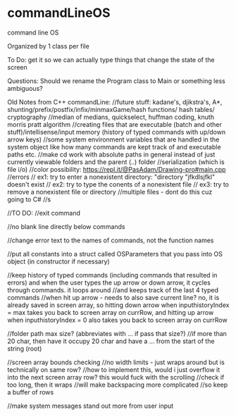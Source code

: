 # commandLineOS
command line OS

Organized by 1 class per file

To Do:
	get it so we can actually type things that change the state of the screen


Questions:
	Should we rename the Program class to Main or something less ambiguous?



Old Notes from C++ commandLine:
//future stuff: kadane's, djikstra's, A*, shunting/prefix/postfix/infix/minmaxGame/hash functions/ hash tables/ cryptography
//median of medians, quickselect, huffman coding, knuth morris pratt algorithm
//creating files that are executable (batch and other stuff)/intellisense/input memory (history of typed commands with up/down arrow keys)
//some system environment variables that are handled in the system object like how many commands are kept track of and executable paths etc.
//make cd work with absolute paths in general instead of just currently viewable folders and the parent (..) folder
//serialization (which is file i/o)
//color possibility: https://repl.it/@PasAdam/Drawing-pro#main.cpp
//errors
//  ex1: try to enter a nonexistent directory: "directory "jfkdlsjfkl" doesn't exist
//  ex2: try to type the conents of a nonexistent file
//  ex3: try to remove a nonexistent file or directory
//multiple files - dont do this cuz going to C#
//s

//TO DO:
//exit command

//no blank line directly below commands

//change error text to the names of  commands, not the function names

//put all constants into a struct called OSParameters that you pass into OS object (in constructor if necessary)

//keep history of typed commands (including commands that resulted in errors) and when the user types the up arrow or down arrow, it cycles through commands. it loops around
	//and keeps track of the last 4 typed commands
	//when hit up arrow - needs to also save current line? no, it is already saved in screen array, so hitting down arrow when inputhistoryIndex = max takes you back to screen array on currRow, and hitting up arrow when inputhistoryIndex = 0 also takes you back to screen array on currRow

//folder path max size? (abbreviates with ... if pass that size?)
	//if more than 20 char, then have it occupy 20 char and have a ... from the start of the string (root)

//screen array bounds checking
	//no width limits - just wraps around but is technically on same row?
		//how to implement this, would i just overflow it into the next screen array row? this would fuck with the scrolling
			//check if too long, then it wraps
				//will make backspacing more complicated
					//so keep a buffer of rows

//make system messages stand out more from user input